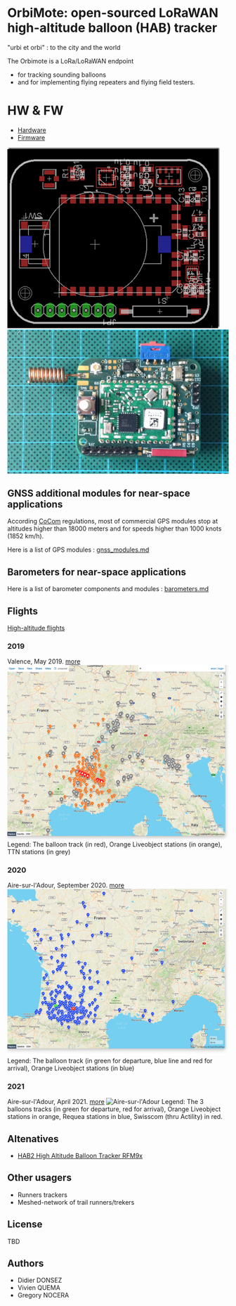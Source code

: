 # OrbiMote: open-sourced LoRaWAN high-altitude balloon (HAB) tracker

"urbi et orbi" : to the city and the world

The Orbimote is a LoRa/LoRaWAN endpoint
* for tracking sounding balloons
* and for implementing flying repeaters and flying field testers.

# HW & FW
* [Hardware](./hardware)
* [Firmware](./firmware)

![OrbiMote Schematic](./images/orbimote-design.png)
![OrbiMote](./images/orbimote.jpg)

## GNSS additional modules for near-space applications

According [CoCom](https://en.wikipedia.org/wiki/CoCom) regulations, most of commercial GPS modules stop at altitudes higher than 18000 meters and for speeds higher than 1000 knots (1852 km/h).

Here is a list of GPS modules : [gnss_modules.md](./gnss_modules.md)

## Barometers for near-space applications

Here is a list of barometer components and modules : [barometers.md](./barometers.md)

## Flights

[High-altitude flights](https://gricad-gitlab.univ-grenoble-alpes.fr/thingsat/public/-/blob/master/balloons)

### 2019
Valence, May 2019. [more](https://gricad-gitlab.univ-grenoble-alpes.fr/thingsat/public/-/blob/master/balloons/2019-05-09/README.md)
![Valence](./images/valence-balloon-liveobject+ttn-2019.png)
Legend: The balloon track (in red), Orange Liveobject stations (in orange), TTN stations (in grey)
### 2020
Aire-sur-l'Adour, September 2020. [more](https://gricad-gitlab.univ-grenoble-alpes.fr/thingsat/public/-/blob/master/balloons/2020-09-23/README.md)
![Aire-sur-l'Adour](./images/cnes-balloon-liveobject-2020.png)
Legend: The balloon track (in green for departure, blue line and red for arrival), Orange Liveobject stations (in blue)

### 2021
Aire-sur-l'Adour, April 2021. [more](https://gricad-gitlab.univ-grenoble-alpes.fr/thingsat/public/-/blob/master/balloons/2021-04-15/README.md)
![Aire-sur-l'Adour](./images/map-gw-202104.png)
Legend: The 3 balloons tracks (in green for departure, red for arrival), Orange Liveobject stations in orange, Requea stations in blue, Swisscom (thru Actility) in red.

## Altenatives
* [HAB2 High Altitude Balloon Tracker RFM9x](https://github.com/StuartsProjects/HAB2)

## Other usagers
* Runners trackers
* Meshed-network of trail runners/trekers

## License
TBD

## Authors
* Didier DONSEZ
* Vivien QUEMA
* Gregory NOCERA
